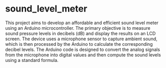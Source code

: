 # sound_level_meter
This project aims to develop an affordable and efficient sound level meter using an Arduino microcontroller. The primary objective is to measure sound pressure levels in decibels (dB) and display the results on an LCD screen. The device uses a microphone sensor to capture ambient sound, which is then processed by the Arduino to calculate the corresponding decibel levels. The Arduino code is designed to convert the analog signals from the microphone into digital values and then compute the sound levels using a standard formula.
